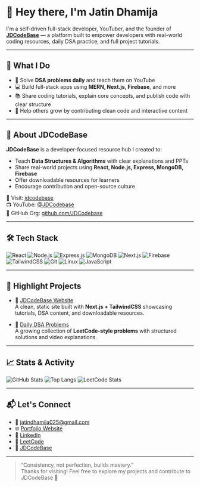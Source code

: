 # 👋 Hey there, I'm Jatin Dhamija

I'm a self-driven full-stack developer, YouTuber, and the founder of **[JDCodeBase](https://jdcodebase.vercel.app/)** — a platform built to empower developers with real-world coding resources, daily DSA practice, and full project tutorials.

---

## 🚀 What I Do

- 🧠 Solve **DSA problems daily** and teach them on YouTube
- 💻 Build full-stack apps using **MERN, Next.js, Firebase**, and more
- 📚 Share coding tutorials, explain core concepts, and publish code with clear structure
- 🌱 Help others grow by contributing clean code and interactive content

---

## 🧩 About JDCodeBase

**JDCodeBase** is a developer-focused resource hub I created to:
- Teach **Data Structures & Algorithms** with clear explanations and PPTs
- Share real-world projects using **React, Node.js, Express, MongoDB, Firebase**
- Offer downloadable resources for learners
- Encourage contribution and open-source culture

🔗 Visit: [jdcodebase](https://jdcodebase.vercel.app/)  
📺 YouTube: [@JDCodebase](https://www.youtube.com/@JDCodebase)  
📂 GitHub Org: [github.com/JDCodebase](https://github.com/jdcodebase)

---

## 🛠️ Tech Stack

![React](https://img.shields.io/badge/-React-black?style=flat-square&logo=react)
![Node.js](https://img.shields.io/badge/-Node.js-black?style=flat-square&logo=node.js)
![Express.js](https://img.shields.io/badge/-Express.js-black?style=flat-square&logo=express)
![MongoDB](https://img.shields.io/badge/-MongoDB-black?style=flat-square&logo=mongodb)
![Next.js](https://img.shields.io/badge/-Next.js-black?style=flat-square&logo=next.js)
![Firebase](https://img.shields.io/badge/-Firebase-black?style=flat-square&logo=firebase)
![TailwindCSS](https://img.shields.io/badge/-TailwindCSS-black?style=flat-square&logo=tailwind-css)
![Git](https://img.shields.io/badge/-Git-black?style=flat-square&logo=git)
![Linux](https://img.shields.io/badge/-Linux-black?style=flat-square&logo=linux)
![JavaScript](https://img.shields.io/badge/-JavaScript-black?style=flat-square&logo=javascript)

---

## 📌 Highlight Projects

- 🔗 [JDCodeBase Website](https://github.com/jdcodebase/jdcodebase-platform)  
  A clean, static site built with **Next.js + TailwindCSS** showcasing tutorials, DSA content, and downloadable resources.

- 🔗 [Daily DSA Problems](https://github.com/jdcodebase/jdcodebase-dsa-series)  
  A growing collection of **LeetCode-style problems** with structured solutions and video explanations.

---

## 📈 Stats & Activity

![GitHub Stats](https://github-readme-stats.vercel.app/api?username=jdcodebase&show_icons=true&theme=radical&hide_border=true)
![Top Langs](https://github-readme-stats.vercel.app/api/top-langs/?username=jdcodebase&layout=compact&theme=radical&hide_border=true)
![LeetCode Stats](https://leetcard.jacoblin.cool/jdcodebase?theme=dark&font=Montserrat&ext=heatmap)

---

## 📬 Let's Connect

- 📧 jatindhamija025@gmail.com  
- 🌐 [Portfolio Website](https://jdcodebase.vercel.app/)  
- 💼 [LinkedIn](https://www.linkedin.com/in/jatin-dhamija-jd/)
- 🧠 [LeetCode](https://leetcode.com/u/jdcodebase/)  
- 🔗 [JDCodeBase](https://jdcodebase.vercel.app/)

---

> “Consistency, not perfection, builds mastery.”  
Thanks for visiting! Feel free to explore my projects and contribute to JDCodeBase 🚀

